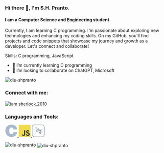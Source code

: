 ### Hi there 👋, I'm S.H. Pranto.
#### I am a Computer Science and Engineering student.

Currently, I am learning C programming. I'm passionate about exploring new technologies and enhancing my coding skills. On my GitHub, you'll find projects and code snippets that showcase my journey and growth as a developer. Let's connect and collaborate!

Skills: C programming, JavaScript

- 🌱 I’m currently learning C programming 
- 👯 I’m looking to collaborate on ChatGPT, Microsoft 


<p align="left"> <img src="https://komarev.com/ghpvc/?username=diu-shpranto&label=Profile%20views&color=0e75b6&style=flat" alt="diu-shpranto" /> </p>

<h3 align="left">Connect with me:</h3>
<p align="left">
<a href="https://instagram.com/iam.sherlock.2010" target="blank"><img align="center" src="https://raw.githubusercontent.com/rahuldkjain/github-profile-readme-generator/master/src/images/icons/Social/instagram.svg" alt="iam.sherlock.2010" height="30" width="40" /></a>
</p>

<h3 align="left">Languages and Tools:</h3>
<p align="left"> <a href="https://www.cprogramming.com/" target="_blank" rel="noreferrer"> <img src="https://raw.githubusercontent.com/devicons/devicon/master/icons/c/c-original.svg" alt="c" width="40" height="40"/> </a> <a href="https://developer.mozilla.org/en-US/docs/Web/JavaScript" target="_blank" rel="noreferrer"> <img src="https://raw.githubusercontent.com/devicons/devicon/master/icons/javascript/javascript-original.svg" alt="javascript" width="40" height="40"/> </a> <a href="https://www.photoshop.com/en" target="_blank" rel="noreferrer"> <img src="https://raw.githubusercontent.com/devicons/devicon/master/icons/photoshop/photoshop-line.svg" alt="photoshop" width="40" height="40"/> </a> </p>

<p><img align="left" src="https://github-readme-stats.vercel.app/api/top-langs?username=diu-shpranto&show_icons=true&locale=en&layout=compact" alt="diu-shpranto" /></p>

<p>&nbsp;<img align="center" src="https://github-readme-stats.vercel.app/api?username=diu-shpranto&show_icons=true&locale=en" alt="diu-shpranto" /></p>




